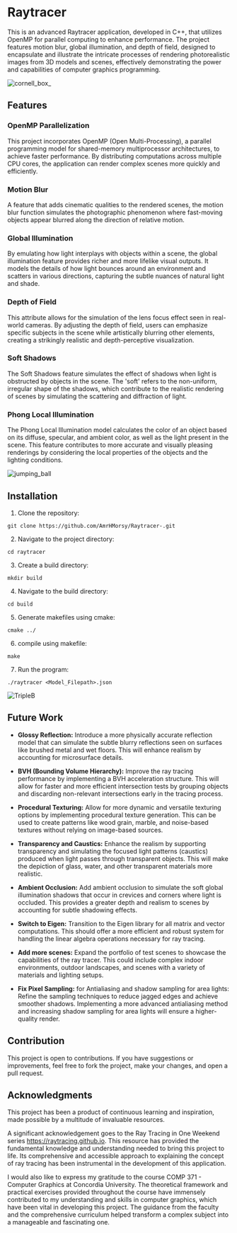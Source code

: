 # Raytracer

This is an advanced Raytracer application, developed in C++, that utilizes OpenMP for parallel computing to enhance performance. The project features motion blur, global illumination, and depth of field, designed to encapsulate and illustrate the intricate processes of rendering photorealistic images from 3D models and scenes, effectively demonstrating the power and capabilities of computer graphics programming.

![cornell_box_](https://github.com/AmrHMorsy/Raytracer-/assets/56271967/0ff224f0-9637-4f56-9a25-273a2a581e37)

## Features

### OpenMP Parallelization

This project incorporates OpenMP (Open Multi-Processing), a parallel programming model for shared-memory multiprocessor architectures, to achieve faster performance. By distributing computations across multiple CPU cores, the application can render complex scenes more quickly and efficiently.

### Motion Blur

A feature that adds cinematic qualities to the rendered scenes, the motion blur function simulates the photographic phenomenon where fast-moving objects appear blurred along the direction of relative motion.

### Global Illumination 

By emulating how light interplays with objects within a scene, the global illumination feature provides richer and more lifelike visual outputs. It models the details of how light bounces around an environment and scatters in various directions, capturing the subtle nuances of natural light and shade.

### Depth of Field

This attribute allows for the simulation of the lens focus effect seen in real-world cameras. By adjusting the depth of field, users can emphasize specific subjects in the scene while artistically blurring other elements, creating a strikingly realistic and depth-perceptive visualization.

### Soft Shadows 

The Soft Shadows feature simulates the effect of shadows when light is obstructed by objects in the scene. The 'soft' refers to the non-uniform, irregular shape of the shadows, which contribute to the realistic rendering of scenes by simulating the scattering and diffraction of light.


### Phong Local Illumination

The Phong Local Illumination model calculates the color of an object based on its diffuse, specular, and ambient color, as well as the light present in the scene. This feature contributes to more accurate and visually pleasing renderings by considering the local properties of the objects and the lighting conditions.

![jumping_ball](https://github.com/AmrHMorsy/Raytracer-/assets/56271967/548bd100-d515-401c-880d-fe52c0427db0)

## Installation

1. Clone the repository:
```
git clone https://github.com/AmrHMorsy/Raytracer-.git
```
2. Navigate to the project directory: 
```
cd raytracer
```
3. Create a build directory: 
```
mkdir build
```
4. Navigate to the build directory: 
```
cd build
```
5. Generate makefiles using cmake: 
```
cmake ../
```
6. compile using makefile: 
```
make
```
7. Run the program: 
```
./raytracer <Model_Filepath>.json
```
  
![TripleB](https://github.com/AmrHMorsy/Raytracer-/assets/56271967/7a8be9a4-eb5d-49a2-8570-50b5362e4ebb)

## Future Work

- **Glossy Reflection:** Introduce a more physically accurate reflection model that can simulate the subtle blurry reflections seen on surfaces like brushed metal and wet floors. This will enhance realism by accounting for microsurface details.
  
- **BVH (Bounding Volume Hierarchy):** Improve the ray tracing performance by implementing a BVH acceleration structure. This will allow for faster and more efficient intersection tests by grouping objects and discarding non-relevant intersections early in the tracing process.
  
- **Procedural Texturing:** Allow for more dynamic and versatile texturing options by implementing procedural texture generation. This can be used to create patterns like wood grain, marble, and noise-based textures without relying on image-based sources.

- **Transparency and Caustics:** Enhance the realism by supporting transparency and simulating the focused light patterns (caustics) produced when light passes through transparent objects. This will make the depiction of glass, water, and other transparent materials more realistic.

- **Ambient Occlusion:** Add ambient occlusion to simulate the soft global illumination shadows that occur in crevices and corners where light is occluded. This provides a greater depth and realism to scenes by accounting for subtle shadowing effects.

- **Switch to Eigen:** Transition to the Eigen library for all matrix and vector computations. This should offer a more efficient and robust system for handling the linear algebra operations necessary for ray tracing.

- **Add more scenes:** Expand the portfolio of test scenes to showcase the capabilities of the ray tracer. This could include complex indoor environments, outdoor landscapes, and scenes with a variety of materials and lighting setups.

- **Fix Pixel Sampling:** for Antialiasing and shadow sampling for area lights: Refine the sampling techniques to reduce jagged edges and achieve smoother shadows. Implementing a more advanced antialiasing method and increasing shadow sampling for area lights will ensure a higher-quality render.

## Contribution

This project is open to contributions. If you have suggestions or improvements, feel free to fork the project, make your changes, and open a pull request.

## Acknowledgments

This project has been a product of continuous learning and inspiration, made possible by a multitude of invaluable resources.

A significant acknowledgement goes to the Ray Tracing in One Weekend series https://raytracing.github.io. This resource has provided the fundamental knowledge and understanding needed to bring this project to life. Its comprehensive and accessible approach to explaining the concept of ray tracing has been instrumental in the development of this application.

I would also like to express my gratitude to the course COMP 371 - Computer Graphics at Concordia University. The theoretical framework and practical exercises provided throughout the course have immensely contributed to my understanding and skills in computer graphics, which have been vital in developing this project. The guidance from the faculty and the comprehensive curriculum helped transform a complex subject into a manageable and fascinating one.
